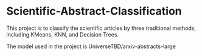 # Scientific-Abstract-Classification
This project is to classify the scientific articles by three traditional methods, including KMeans, KNN, and Decision Trees.

The model used in the project is UniverseTBD/arxiv-abstracts-large
